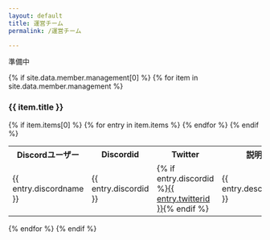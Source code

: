 ```yaml
---
layout: default
title: 運営チーム
permalink: /運営チーム

---
```


準備中

{% if site.data.member.management[0] %}
  {% for item in site.data.member.management %}
<h3>{{ item.title }}</h3>
      {% if item.items[0] %}
<table>
  <tbody><tr>
    <th>Discordユーザー</th>
    <th>Discordid</th>
    <th>Twitter</th>
    <th>説明</th>
  </tr>
          {% for entry in item.items %}
  <tr>
    <td>{{ entry.discordname }}</td>
    <td>{{ entry.discordid }}</td>
    <td>{% if entry.discordid %}<a href="https://twitter.com/{{ entry.twitterid }}" title="{{ entry.twitterid }}">{{ entry.twitterid }}</a>{% endif %}</td>
    <td>{{ entry.description }}</td>
  </tr>
          {% endfor %}
      {% endif %}
      </tbody></table>
    {% endfor %}
{% endif %}



